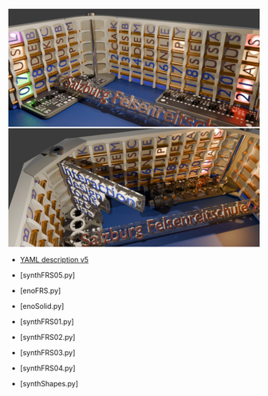 
<p float="left">
  <img src="models/frs08h2.jpg">
  <img src="models/frs09m2.jpg">
</p>

- [YAML description v5](geomFRS05.yaml)

- [synthFRS05.py]
- [enoFRS.py]
- [enoSolid.py]
- [synthFRS01.py]
- [synthFRS02.py]
- [synthFRS03.py]
- [synthFRS04.py]
- [synthShapes.py]

